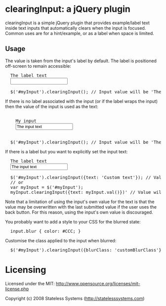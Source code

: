 # clearingInput: a jQuery plugin

clearingInput is a simple jQuery plugin that provides example/label text
inside text inputs that automatically clears when the input is focused.
Common uses are for a hint/example, or as a label when space is limited.

## Usage

The value is taken from the input's label by default.  The label is
positioned off-screen to remain accessible:

<pre>
  <label for="myInput">The label text</label>
  <input id="myInput" type="text" />

  $('#myInput').clearingInput(); // Input value will be 'The label text'
</pre>

If there is no label associated with the input (or if the label wraps the
input) then the value of the input is used as the text:

<pre>
  <label>
    My input
    <input id="myInput" type="text" value="The input text" />
  </label>

  $('#myInput').clearingInput(); // Input value will be 'The input text'
</pre>

If there is a label but you want to explicitly set the input text:

<pre>
  <label for="myInput">The label text</label>
  <input id="myInput" type="text" value="The input text" />

  $('#myInput').clearingInput({text: 'Custom text'}); // Value will be 'Custom text'
  // or
  var myInput = $('#myInput');
  myInput.clearingInput({text: myInput.val()})' // Value will be 'The input text'
</pre>

Note that a limitation of using the input's own value for the text is that the
value may be overwritten with the last submitted value if the user uses the
back button.  For this reason, using the input's own value is discouraged.

You probably want to add a style to your CSS for the blurred state:

<pre>
  input.blur { color: #CCC; }
</pre>

Customise the class applied to the input when blurred:

<pre>
  $('#myInput').clearingInput({blurClass: 'customBlurClass'});
</pre>

# Licensing

Licensed under the MIT:
http://www.opensource.org/licenses/mit-license.php

Copyright (c) 2008 Stateless Systems (http://statelesssystems.com)
